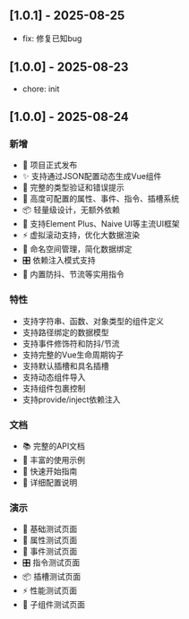 ## [1.0.1] - 2025-08-25

- fix: 修复已知bug

## [1.0.0] - 2025-08-23

- chore: init

## [1.0.0] - 2025-08-24

### 新增
- 🎉 项目正式发布
- ✨ 支持通过JSON配置动态生成Vue组件
- 🎯 完整的类型验证和错误提示
- 🔧 高度可配置的属性、事件、指令、插槽系统
- 📦 轻量级设计，无额外依赖
- 🎨 支持Element Plus、Naive UI等主流UI框架
- ⚡ 虚拟滚动支持，优化大数据渲染
- 🔄 命名空间管理，简化数据绑定
- 🎛️ 依赖注入模式支持
- 🎪 内置防抖、节流等实用指令

### 特性
- 支持字符串、函数、对象类型的组件定义
- 支持路径绑定的数据模型
- 支持事件修饰符和防抖/节流
- 支持完整的Vue生命周期钩子
- 支持默认插槽和具名插槽
- 支持动态组件导入
- 支持组件包裹控制
- 支持provide/inject依赖注入

### 文档
- 📚 完整的API文档
- 🎨 丰富的使用示例
- 🚀 快速开始指南
- 📖 详细配置说明

### 演示
- 🎯 基础测试页面
- 🔧 属性测试页面
- 🎪 事件测试页面
- 🎛️ 指令测试页面
- 📦 插槽测试页面
- ⚡ 性能测试页面
- 👶 子组件测试页面
